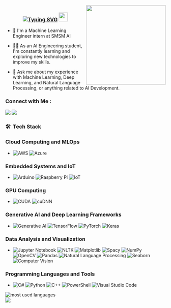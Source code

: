 <img width="250" align="right" src="https://media1.giphy.com/media/v1.Y2lkPTc5MGI3NjExeGhraGdjbDhjOWJyb2hucGd3YmJ2ZTNpOGdhdDdvbnJtZmhlNmtlZiZlcD12MV9pbnRlcm5hbF9naWZfYnlfaWQmY3Q9Zw/qgQUggAC3Pfv687qPC/giphy.gif">


<h3 align="center">
 <a href="https://git.io/typing-svg"><img src="https://readme-typing-svg.demolab.com?font=Fira+Code&weight=100&duration=1000&pause=50&color=225DF7&multiline=true&random=false&width=440&height=132&lines=Welcome+to+my+profile+!;+;I'm+Abdelrahman+Hassan;+;Artificial+Intelligence+Engineer" alt="Typing SVG" /></a>
  <img src="https://media.giphy.com/media/hvRJCLFzcasrR4ia7z/giphy.gif" width="28">
</h3>

<!-- Typing SVG by DenverCoder1 - https://github.com/DenverCoder1/readme-typing-svg -->
<p align="center">
  
- 🏢 I'm a Machine Learning Engineer intern at SMSM AI
  
- 👨‍💻 As an AI Engineering student, I'm constantly learning and exploring new technologies to improve my skills.

- 💬 Ask me about my experience with Machine Learning, Deep Learning, and Natural Language Processing, or anything related to AI Development.


### Connect with Me :

<a href="https://linkedin.com/in/abdelrahman-hassan1" target="_blank"><img src="https://img.shields.io/badge/-Abdelrahman%20Hassan-0077B5?style=for-the-badge&logo=Linkedin&logoColor=white"/></a>
<a href="https://t.me/abderlahman_hassan" target="_blank"><img src="https://img.shields.io/badge/-Abdelrahman%20Hassan-0077B5?style=for-the-badge&logo=Telegram&logoColor=white"/></a>


### 🛠 &nbsp;Tech Stack

### Cloud Computing and MLOps 
- ![AWS](https://img.shields.io/badge/-AWS-05122A?style=flat&logo=amazon-aws) ![Azure](https://img.shields.io/badge/-Azure-05122A?style=flat&logo=microsoft-azure) 

### Embedded Systems and IoT
- ![Arduino](https://img.shields.io/badge/-Arduino-05122A?style=flat&logo=arduino) ![Raspberry Pi](https://img.shields.io/badge/-Raspberry%20Pi-05122A?style=flat&logo=Raspberry-Pi) ![IoT](https://img.shields.io/badge/-IoT-05122A?style=flat&logo=iot)

### GPU Computing 
- ![CUDA](https://img.shields.io/badge/-CUDA-05122A?style=flat&logo=nvidia) ![cuDNN](https://img.shields.io/badge/-cuDNN-05122A?style=flat)

### Generative AI and Deep Learning Frameworks
- ![Generative AI](https://img.shields.io/badge/-Generative%20AI-05122A?style=flat) ![TensorFlow](https://img.shields.io/badge/-TensorFlow-05122A?style=flat&logo=tensorflow) ![PyTorch](https://img.shields.io/badge/-PyTorch-05122A?style=flat&logo=pytorch) ![Keras](https://img.shields.io/badge/-Keras-05122A?style=flat&logo=keras)

### Data Analysis and Visualization 
- ![Jupyter Notebook](https://img.shields.io/badge/-Jupyter%20Notebook-05122A?style=flat&logo=jupyter) ![NLTK](https://img.shields.io/badge/-NLTK-05122A?style=flat&logo=nltk) ![Matplotlib](https://img.shields.io/badge/-Matplotlib-05122A?style=flat&logo=matplotlib) ![Spacy](https://img.shields.io/badge/-Spacy-05122A?style=flat&logo=spacy) ![NumPy](https://img.shields.io/badge/-NumPy-05122A?style=flat&logo=numpy) ![OpenCV](https://img.shields.io/badge/-OpenCV-05122A?style=flat&logo=opencv) ![Pandas](https://img.shields.io/badge/-Pandas-05122A?style=flat&logo=pandas) ![Natural Language Processing](https://img.shields.io/badge/-Natural%20Language%20Processing-05122A?style=flat) ![Seaborn](https://img.shields.io/badge/-Seaborn-05122A?style=flat&logo=seaborn) ![Computer Vision](https://img.shields.io/badge/-Computer%20Vision-05122A?style=flat)

### Programming Languages and Tools
- ![C#](https://img.shields.io/badge/-C%23-05122A?style=flat&logo=c-sharp) ![Python](https://img.shields.io/badge/-Python-05122A?style=flat&logo=python) ![C++](https://img.shields.io/badge/-C++-05122A?style=flat&logo=c%2B%2B) ![PowerShell](https://img.shields.io/badge/-PowerShell-05122A?style=flat&logo=powershell) ![Visual Studio Code](https://img.shields.io/badge/-Visual%20Studio%20Code-05122A?style=flat&logo=visual-studio-code&logoColor=007ACC)






<img align="left" src="https://github-readme-stats.vercel.app/api/top-langs?username=abdelrahmanhassan111&show_icons=true&locale=en&layout=compact&theme=radical" alt="most used languages" />
<br>
<a href="https://komarev.com/ghpvc/?username=abdelrahmanhassan111&style=for-the-badge">
    <img src="https://komarev.com/ghpvc/?username=abdelrahmanhassan111&style=for-the-badge">
</a>
